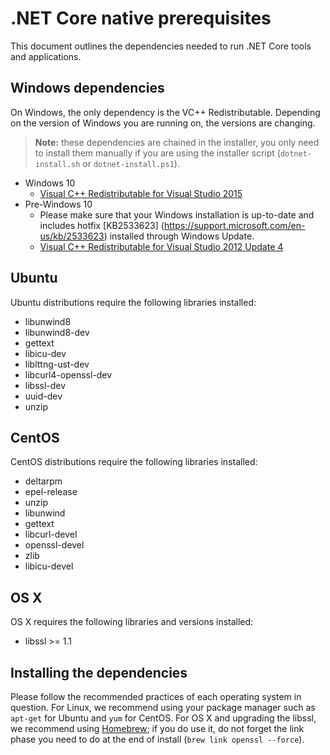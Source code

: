 .NET Core native prerequisites
==============================

This document outlines the dependencies needed to run .NET Core tools and applications. 

## Windows dependencies
On Windows, the only dependency is the VC++ Redistributable. Depending on the version of Windows you are running on, the versions are changing.

> **Note:** these dependencies are chained in the installer, you only need to install them manually if you are using
> the installer script (`dotnet-install.sh` or `dotnet-install.ps1`). 

* Windows 10
    * [Visual C++ Redistributable for Visual Studio 2015](https://www.microsoft.com/en-us/download/details.aspx?id=48145)
* Pre-Windows 10
    * Please make sure that your Windows installation is up-to-date and includes hotfix [KB2533623] (https://support.microsoft.com/en-us/kb/2533623) installed through Windows Update.
    * [Visual C++ Redistributable for Visual Studio 2012 Update 4](https://www.microsoft.com/en-us/download/confirmation.aspx?id=30679)

## Ubuntu
Ubuntu distributions require the following libraries installed:

- libunwind8 
- libunwind8-dev
- gettext
- libicu-dev
- liblttng-ust-dev
- libcurl4-openssl-dev
- libssl-dev
- uuid-dev
- unzip


## CentOS
CentOS distributions require the following libraries installed:

* deltarpm
* epel-release
* unzip
* libunwind
* gettext 
* libcurl-devel 
* openssl-devel 
* zlib 
* libicu-devel

## OS X 
OS X requires the following libraries and versions installed:

* libssl >= 1.1

## Installing the dependencies
Please follow the recommended practices of each operating system in question. For Linux, we recommend using your package manager such as `apt-get` for Ubuntu and `yum` for CentOS. For OS X and upgrading the libssl, we recommend using [Homebrew](https://brew.sh/); if you do use it, do not forget the link phase you need to do at the end of install (`brew link openssl --force`). 
